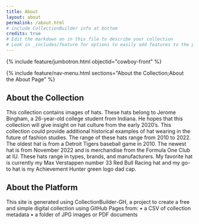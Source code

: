 ```yaml
---
title: About
layout: about
permalink: /about.html
# include CollectionBuilder info at bottom
credits: true
# Edit the markdown on in this file to describe your collection
# Look in _includes/feature for options to easily add features to the page
---
```


{% include feature/jumbotron.html objectid="cowboy-front" %}

{% include feature/nav-menu.html sections="About the Collection;About the About Page" %}

## About the Collection

This collection contains images of hats. These hats belong to Jerome Bingham, a 26-year-old college student from Indiana. He hopes that this collection will give insight on hat culture from the early 2020’s. This collection could provide additional historical examples of hat wearing in the future of fashion studies. The range of these hats range from 2010 to 2022. The oldest hat is from a Detroit Tigers baseball game in 2010. The newest hat is from November 2022 and is merchandise from the Formula One Club at IU. These hats range in types, brands, and manufacturers. My favorite hat is currently my Max Verstappen number 33 Red Bull Racing hat and my go-to hat is my Achievement Hunter green logo dad cap.

## About the Platform

This site is generated using CollectionBuilder-GH, a project to create a free and simple digital collection using GitHub Pages from:
•	a CSV of collection metadata
•	a folder of JPG images or PDF documents
